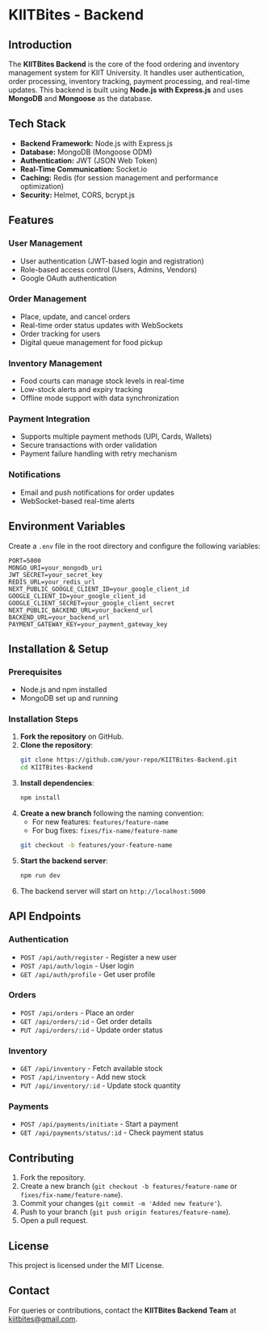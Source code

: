 # KIITBites - Backend

## Introduction
The **KIITBites Backend** is the core of the food ordering and inventory management system for KIIT University. It handles user authentication, order processing, inventory tracking, payment processing, and real-time updates. This backend is built using **Node.js with Express.js** and uses **MongoDB** and **Mongoose** as the database.

## Tech Stack
- **Backend Framework:** Node.js with Express.js
- **Database:** MongoDB (Mongoose ODM)
- **Authentication:** JWT (JSON Web Token)
- **Real-Time Communication:** Socket.io
- **Caching:** Redis (for session management and performance optimization)
- **Security:** Helmet, CORS, bcrypt.js

## Features
### User Management
- User authentication (JWT-based login and registration)
- Role-based access control (Users, Admins, Vendors)
- Google OAuth authentication

### Order Management
- Place, update, and cancel orders
- Real-time order status updates with WebSockets
- Order tracking for users
- Digital queue management for food pickup

### Inventory Management
- Food courts can manage stock levels in real-time
- Low-stock alerts and expiry tracking
- Offline mode support with data synchronization

### Payment Integration
- Supports multiple payment methods (UPI, Cards, Wallets)
- Secure transactions with order validation
- Payment failure handling with retry mechanism

### Notifications
- Email and push notifications for order updates
- WebSocket-based real-time alerts

## Environment Variables
Create a `.env` file in the root directory and configure the following variables:
```
PORT=5000
MONGO_URI=your_mongodb_uri
JWT_SECRET=your_secret_key
REDIS_URL=your_redis_url
NEXT_PUBLIC_GOOGLE_CLIENT_ID=your_google_client_id
GOOGLE_CLIENT_ID=your_google_client_id
GOOGLE_CLIENT_SECRET=your_google_client_secret
NEXT_PUBLIC_BACKEND_URL=your_backend_url
BACKEND_URL=your_backend_url
PAYMENT_GATEWAY_KEY=your_payment_gateway_key
```

## Installation & Setup
### Prerequisites
- Node.js and npm installed
- MongoDB set up and running

### Installation Steps
1. **Fork the repository** on GitHub.
2. **Clone the repository**:
   ```bash
   git clone https://github.com/your-repo/KIITBites-Backend.git
   cd KIITBites-Backend
   ```
3. **Install dependencies**:
   ```bash
   npm install
   ```
4. **Create a new branch** following the naming convention:
   - For new features: `features/feature-name`
   - For bug fixes: `fixes/fix-name/feature-name`
   ```bash
   git checkout -b features/your-feature-name
   ```
5. **Start the backend server**:
   ```bash
   npm run dev
   ```
6. The backend server will start on `http://localhost:5000`

## API Endpoints
### Authentication
- `POST /api/auth/register` - Register a new user
- `POST /api/auth/login` - User login
- `GET /api/auth/profile` - Get user profile

### Orders
- `POST /api/orders` - Place an order
- `GET /api/orders/:id` - Get order details
- `PUT /api/orders/:id` - Update order status

### Inventory
- `GET /api/inventory` - Fetch available stock
- `POST /api/inventory` - Add new stock
- `PUT /api/inventory/:id` - Update stock quantity

### Payments
- `POST /api/payments/initiate` - Start a payment
- `GET /api/payments/status/:id` - Check payment status

## Contributing
1. Fork the repository.
2. Create a new branch (`git checkout -b features/feature-name` or `fixes/fix-name/feature-name`).
3. Commit your changes (`git commit -m 'Added new feature'`).
4. Push to your branch (`git push origin features/feature-name`).
5. Open a pull request.

## License
This project is licensed under the MIT License.

## Contact
For queries or contributions, contact the **KIITBites Backend Team** at [kiitbites@gmail.com](mailto:kiitbites@gmail.com).
